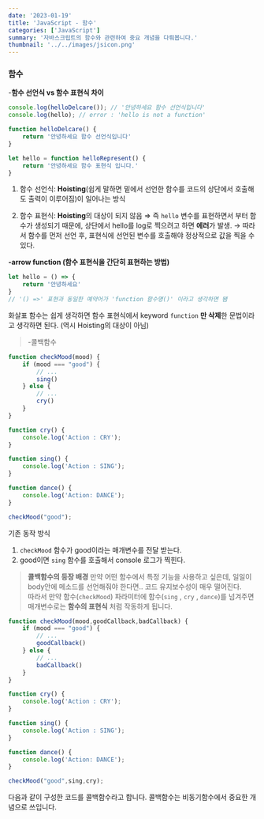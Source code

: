 ```yaml
---
date: '2023-01-19'
title: 'JavaScript - 함수'
categories: ['JavaScript']
summary: '자바스크립트의 함수와 관련하여 중요 개념을 다뤄봅니다.'
thumbnail: '../../images/jsicon.png'
---
```

### 함수

-**함수 선언식 vs 함수 표현식 차이**

```jsx
console.log(helloDelcare()); // '안녕하세요 함수 선언식입니다'
console.log(hello); // error : 'hello is not a function'

function helloDelcare() {
	return '안녕하세요 함수 선언식입니다'
}

let hello = function helloRepresent() {
	return '안녕하세요 함수 표현식 입니다.'
}
```

1) 함수 선언식: **Hoisting**(쉽게 말하면 밑에서 선언한 함수를 코드의 상단에서 호출해도 출력이 이루어짐)이 일어나는 방식 

2) 함수 표현식: **Hoisting**의 대상이 되지 않음 ⇒ 즉 `hello` 변수를 표현하면서 부터 함수가 생성되기 때문에, 상단에서 hello를 log로 찍으려고 하면 **에러**가 발생.
→ 따라서 함수를 먼저 선언 후, 표현식에 선언된 변수를 호출해야 정상적으로 값을 찍을 수 있다. 

**-arrow function (함수 표현식을 간단히 표현하는 방법)**

```jsx
let hello = () => {
	return '안녕하세요'
}
// '() =>' 표현과 동일한 예약어가 'function 함수명()' 이라고 생각하면 됌 
```

화살표 함수는 쉽게 생각하면 함수 표현식에서 keyword `function` **만 삭제**한 문법이라고 생각하면 된다. (역시 Hoisting의 대상이 아님)

>-콜백함수
```jsx
function checkMood(mood) {
	if (mood === "good") {
		// ...
		sing()
	} else {
		// ...
		cry()
	}
}

function cry() {
	console.log('Action : CRY');
}

function sing() {
	console.log('Action : SING');
}

function dance() {
	console.log('Action: DANCE');
}

checkMood("good"); 
```

기존 동작 방식

1. `checkMood` 함수가 good이라는 매개변수를 전달 받는다.
2. good이면 `sing` 함수를 호출해서 console 로그가 찍힌다.

>**콜백함수의 등장 배경** 
만약 어떤 함수에서 특정 기능을 사용하고 싶은데, 일일이 body안에 메소드를 선언해줘야 한다면.. 코드 유지보수성이 매우 떨어진다.  
따라서 만약 함수(`checkMood`) 파라미터에 함수(`sing` , `cry` , `dance`)를 넘겨주면 매개변수로는 **함수의 표현식** 처럼 작동하게 됩니다. 

```jsx
function checkMood(mood,goodCallback,badCallback) {
	if (mood === "good") {
		// ...
		goodCallback()
	} else {
		// ...
		badCallback()
	}
}

function cry() {
	console.log('Action : CRY');
}

function sing() {
	console.log('Action : SING');
}

function dance() {
	console.log('Action: DANCE');
}

checkMood("good",sing,cry); 
```

다음과 같이 구성한 코드를 콜백함수라고 합니다. 콜백함수는 비동기함수에서 중요한 개념으로 쓰입니다. 